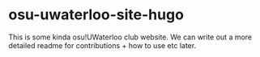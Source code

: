 # osu-uwaterloo-site-hugo

This is some kinda osu!UWaterloo club website. We can write out a more detailed readme for contributions + how to use etc later.